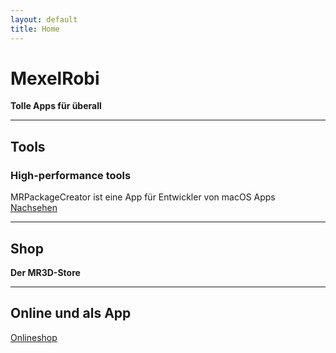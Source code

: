 ```yaml
---
layout: default
title: Home
---
```


# **MexelRobi**
**Tolle Apps für überall**

---

## Tools
### **High-performance tools**   
MRPackageCreator ist eine App für Entwickler von macOS Apps   
[Nachsehen](https://mexelrobi.github.io/MRPackageCreator/index.html)

---

## Shop
**Der MR3D-Store**

---

## Online und als App
[Onlineshop](https://mexelrobi.github.io/MR3D-Store)
